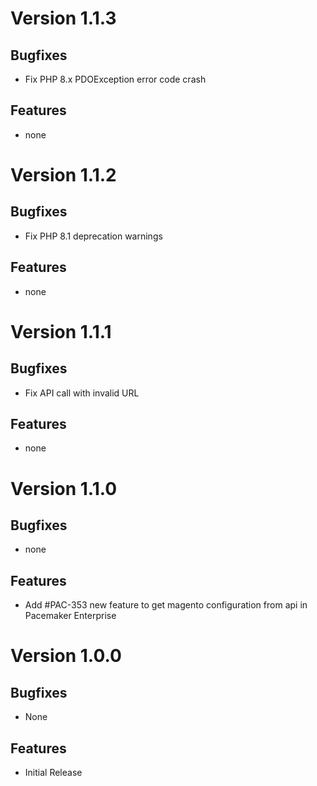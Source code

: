 # Version 1.1.3

## Bugfixes

* Fix PHP 8.x PDOException error code crash

## Features

* none

# Version 1.1.2

## Bugfixes

* Fix PHP 8.1 deprecation warnings

## Features

* none

# Version 1.1.1

## Bugfixes

* Fix API call with invalid URL

## Features

* none

# Version 1.1.0

## Bugfixes

* none

## Features

* Add #PAC-353 new feature to get magento configuration from api in Pacemaker Enterprise

# Version 1.0.0

## Bugfixes

* None

## Features

* Initial Release
